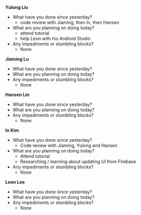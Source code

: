 **Yulong Liu**

- What have you done since yesterday?
  - code review with Jiaming, then In, then Hansen
- What are you planning on doing today?
  - attend tutorial
  - help Leon with his Android Studio
- Any impediments or stumbling blocks?
  - None

**Jiaming Lu**

- What have you done since yesterday?
- What are you planning on doing today?
- Any impediments or stumbling blocks?
  - None

**Hansen Lin**

- What have you done since yesterday?
- What are you planning on doing today?
- Any impediments or stumbling blocks?
  - None

**In Kim**
- What have you done since yesterday?
  - Code review with Jiaming, Yulong and Hansen
- What are you planning on doing today?
  - Attend tutorial 
  - Researching / learning about updating UI from Firebase
- Any impediments or stumbling blocks?
  - None

**Leon Lee**
- What have you done since yesterday?
- What are you planning on doing today?
- Any impediments or stumbling blocks?
  - None
